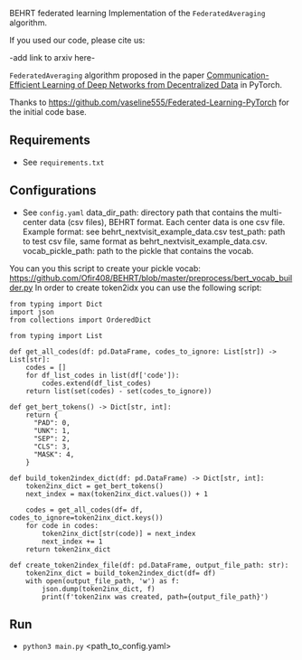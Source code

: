 BEHRT federated learning Implementation of the `FederatedAveraging` algorithm.

If you used our code, please cite us: 

-add link to arxiv here-

`FederatedAveraging` algorithm proposed in the paper [Communication-Efficient Learning of Deep Networks from Decentralized Data](https://arxiv.org/abs/1602.05629) in PyTorch.

Thanks to https://github.com/vaseline555/Federated-Learning-PyTorch for the initial code base. 



## Requirements
* See `requirements.txt`

## Configurations
* See `config.yaml`
data_dir_path: directory path that contains the multi-center data (csv files), BEHRT format. Each center data is one csv file. Example format: see behrt_nextvisit_example_data.csv
test_path: path to test csv file, same format as behrt_nextvisit_example_data.csv.
vocab_pickle_path: path to the pickle that contains the vocab. 

You can you this script to create your pickle vocab: https://github.com/Ofir408/BEHRT/blob/master/preprocess/bert_vocab_builder.py
In order to create token2idx you can use the following script:
```
from typing import Dict
import json
from collections import OrderedDict

from typing import List 

def get_all_codes(df: pd.DataFrame, codes_to_ignore: List[str]) -> List[str]:
    codes = []
    for df_list_codes in list(df['code']):
        codes.extend(df_list_codes)
    return list(set(codes) - set(codes_to_ignore))

def get_bert_tokens() -> Dict[str, int]:
    return {
      "PAD": 0,
      "UNK": 1,
      "SEP": 2,
      "CLS": 3,
      "MASK": 4,
    }
    
def build_token2index_dict(df: pd.DataFrame) -> Dict[str, int]:
    token2inx_dict = get_bert_tokens()
    next_index = max(token2inx_dict.values()) + 1
    
    codes = get_all_codes(df= df, codes_to_ignore=token2inx_dict.keys())
    for code in codes:
        token2inx_dict[str(code)] = next_index
        next_index += 1
    return token2inx_dict

def create_token2index_file(df: pd.DataFrame, output_file_path: str):
    token2inx_dict = build_token2index_dict(df= df)
    with open(output_file_path, 'w') as f:
        json.dump(token2inx_dict, f)
        print(f'token2inx was created, path={output_file_path}')

```


## Run
* `python3 main.py` <path_to_config.yaml>


